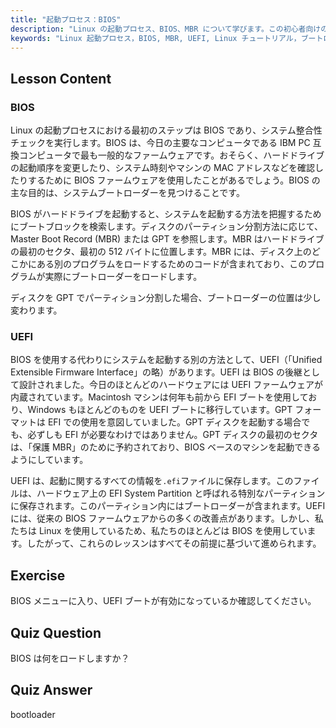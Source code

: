 ```yaml
---
title: "起動プロセス：BIOS"
description: "Linux の起動プロセス、BIOS、MBR について学びます。この初心者向けのガイドで、システムの起動方法を理解しましょう。UEFI の概念も探求します！"
keywords: "Linux 起動プロセス，BIOS, MBR, UEFI, Linux チュートリアル，ブートローダー, 初心者 Linux, システム起動"
---
```


## Lesson Content

### BIOS

Linux の起動プロセスにおける最初のステップは BIOS であり、システム整合性チェックを実行します。BIOS は、今日の主要なコンピュータである IBM PC 互換コンピュータで最も一般的なファームウェアです。おそらく、ハードドライブの起動順序を変更したり、システム時刻やマシンの MAC アドレスなどを確認したりするために BIOS ファームウェアを使用したことがあるでしょう。BIOS の主な目的は、システムブートローダーを見つけることです。

BIOS がハードドライブを起動すると、システムを起動する方法を把握するためにブートブロックを検索します。ディスクのパーティション分割方法に応じて、Master Boot Record (MBR) または GPT を参照します。MBR はハードドライブの最初のセクタ、最初の 512 バイトに位置します。MBR には、ディスク上のどこかにある別のプログラムをロードするためのコードが含まれており、このプログラムが実際にブートローダーをロードします。

ディスクを GPT でパーティション分割した場合、ブートローダーの位置は少し変わります。

### UEFI

BIOS を使用する代わりにシステムを起動する別の方法として、UEFI（「Unified Extensible Firmware Interface」の略）があります。UEFI は BIOS の後継として設計されました。今日のほとんどのハードウェアには UEFI ファームウェアが内蔵されています。Macintosh マシンは何年も前から EFI ブートを使用しており、Windows もほとんどのものを UEFI ブートに移行しています。GPT フォーマットは EFI での使用を意図していました。GPT ディスクを起動する場合でも、必ずしも EFI が必要なわけではありません。GPT ディスクの最初のセクタは、「保護 MBR」のために予約されており、BIOS ベースのマシンを起動できるようにしています。

UEFI は、起動に関するすべての情報を`.efi`ファイルに保存します。このファイルは、ハードウェア上の EFI System Partition と呼ばれる特別なパーティションに保存されます。このパーティション内にはブートローダーが含まれます。UEFI には、従来の BIOS ファームウェアからの多くの改善点があります。しかし、私たちは Linux を使用しているため、私たちのほとんどは BIOS を使用しています。したがって、これらのレッスンはすべてその前提に基づいて進められます。

## Exercise

BIOS メニューに入り、UEFI ブートが有効になっているか確認してください。

## Quiz Question

BIOS は何をロードしますか？

## Quiz Answer

bootloader
